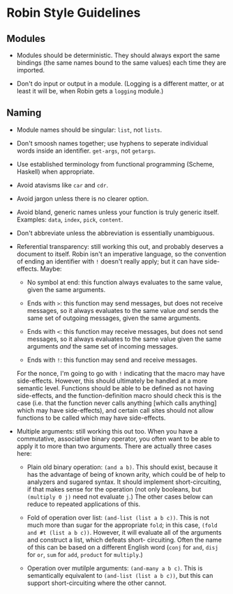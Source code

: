 Robin Style Guidelines
======================

Modules
-------

* Modules should be deterministic.  They should always export the same
  bindings (the same names bound to the same values) each time they
  are imported.

* Don't do input or output in a module.  (Logging is a different matter,
  or at least it will be, when Robin gets a `logging` module.)

Naming
------

* Module names should be singular: `list`, not `lists`.

* Don't smoosh names together; use hyphens to seperate individual
  words inside an identifier.  `get-args`, not `getargs`.

* Use established terminology from functional programming (Scheme,
  Haskell) when appropriate.

* Avoid atavisms like `car` and `cdr`.

* Avoid jargon unless there is no clearer option.

* Avoid bland, generic names unless your function is truly generic
  itself.  Examples: `data`, `index`, `pick`, `content`.

* Don't abbreviate unless the abbreviation is essentially unambiguous.

* Referential transparency: still working this out, and probably
  deserves a document to itself.  Robin isn't an imperative language,
  so the convention of ending an identifier with `!` doesn't really
  apply; but it can have side-effects.  Maybe:

  * No symbol at end: this function always evaluates to the same
    value, given the same arguments.

  * Ends with `>`: this function may send messages, but does not
    receive messages, so it always evaluates to the same value *and*
    sends the same set of outgoing messages, given the same arguments.

  * Ends with `<`: this function may receive messages, but does not
    send messages, so it always evaluates to the same value given the
    same arguments *and* the same set of incoming messages.

  * Ends with `!`: this function may send and receive messages.

  For the nonce, I'm going to go with `!` indicating that the macro
  may have side-effects.  However, this should ultimately be handled at
  a more semantic level.  Functions should be able to be defined as
  not having side-effects, and the function-definition macro should
  check this is the case (i.e. that the function never calls anything
  [which calls anything] which may have side-effects), and certain
  call sites should not allow functions to be called which may have
  side-effects.

* Multiple arguments: still working this out too.  When you have a
  commutative, associative binary operator, you often want to be able
  to apply it to more than two arguments.  There are actually three
  cases here:
  
  * Plain old binary operation: `(and a b)`.  This should exist,
    because it has the advantage of being of known arity, which could
    be of help to analyzers and sugared syntax.  It should implement
    short-circuiting, if that makes sense for the operation (not only
    booleans, but `(multiply 0 j)` need not evaluate `j`.)  The other
    cases below can reduce to repeated applications of this.

  * Fold of operation over list: `(and-list (list a b c))`.  This
    is not much more than sugar for the appropriate `fold`; in this
    case, `(fold and #t (list a b c))`.  However, it will evaluate
    all of the arguments and construct a list, which defeats short-
    circuiting.  Often the name of this can be based on a different
    English word (`conj` for `and`, `disj` for `or`, `sum` for `add`,
    `product` for `multiply`.)

  * Operation over mutilple arguments: `(and-many a b c)`.  This is
    semantically equivalent to `(and-list (list a b c))`, but this
    can support short-circuiting where the other cannot.
